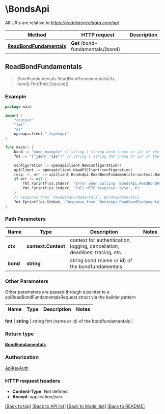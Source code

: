 # \BondsApi

All URIs are relative to *https://eodhistoricaldata.com/api*

Method | HTTP request | Description
------------- | ------------- | -------------
[**ReadBondFundamentals**](BondsApi.md#ReadBondFundamentals) | **Get** /bond-fundamentals/{bond} | 



## ReadBondFundamentals

> BondFundamentals ReadBondFundamentals(ctx, bond).Fmt(fmt).Execute()





### Example

```go
package main

import (
    "context"
    "fmt"
    "os"
    openapiclient "./openapi"
)

func main() {
    bond := "bond_example" // string | string bond (name or id) of the bondfundamentals
    fmt := "["json","csv"]" // string | string fmt (name or id) of the bondfundamentals

    configuration := openapiclient.NewConfiguration()
    apiClient := openapiclient.NewAPIClient(configuration)
    resp, r, err := apiClient.BondsApi.ReadBondFundamentals(context.Background(), bond).Fmt(fmt).Execute()
    if err != nil {
        fmt.Fprintf(os.Stderr, "Error when calling `BondsApi.ReadBondFundamentals``: %v\n", err)
        fmt.Fprintf(os.Stderr, "Full HTTP response: %v\n", r)
    }
    // response from `ReadBondFundamentals`: BondFundamentals
    fmt.Fprintf(os.Stdout, "Response from `BondsApi.ReadBondFundamentals`: %v\n", resp)
}
```

### Path Parameters


Name | Type | Description  | Notes
------------- | ------------- | ------------- | -------------
**ctx** | **context.Context** | context for authentication, logging, cancellation, deadlines, tracing, etc.
**bond** | **string** | string bond (name or id) of the bondfundamentals | 

### Other Parameters

Other parameters are passed through a pointer to a apiReadBondFundamentalsRequest struct via the builder pattern


Name | Type | Description  | Notes
------------- | ------------- | ------------- | -------------

 **fmt** | **string** | string fmt (name or id) of the bondfundamentals | 

### Return type

[**BondFundamentals**](BondFundamentals.md)

### Authorization

[ApiKeyAuth](../README.md#ApiKeyAuth)

### HTTP request headers

- **Content-Type**: Not defined
- **Accept**: application/json

[[Back to top]](#) [[Back to API list]](../README.md#documentation-for-api-endpoints)
[[Back to Model list]](../README.md#documentation-for-models)
[[Back to README]](../README.md)

